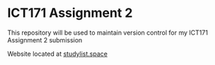 # ICT171 Assignment 2
This repository will be used to maintain version control for my ICT171 Assignment 2 submission

Website located at [studylist.space](https://studylist.space)
